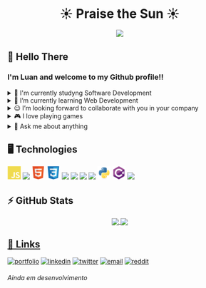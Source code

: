 <h1 align="center">☀️ Praise the Sun ☀️</h1>

<div align="center">
  <img src="https://media.giphy.com/media/whx1p7FsrMo9vXRee2/giphy.gif" width="10%"/></br>
</div>

## 👋 Hello There

### I'm Luan and welcome to my Github profile!!

<details> 
    <summary> 🔭 I'm currently studyng Software Development </summary>
    <ul>
        <li> Federal Institute of São Paulo
        <li> Current at second year
    </ul>
</details>

<details> 
    <summary> 🌱 I’m currently learning Web Development </summary>
    <ul>
        <li> HTML/CSS
        <li> Javascript and his libs, as React.js
        <li> Some API integrations
    </ul>
</details>

<details> 
    <summary> 😉 I’m looking forward to collaborate with you in your company </summary>
    <ul>
        <li> Open to proposals as an intern in any of the Tech areas
        <li> Please hire me
    </ul>
</details>

<details> 
    <summary> 🎮 I love playing games </summary>
    <ul>
        <li> I love challenges, just like any Soulslike or Metroidvania
        <li> I also like to play the big ones, as League and CS:GO 
    </ul>
</details>

<details> 
    <summary> 💬 Ask me about anything </summary>
    <ul>
        <li> I love learning and helping others
        <li> Anyway I'm a student yet, but you can count on me ;)
    </ul>
</details>
  
## 🖥️ Technologies
  <code><img height="30" src="https://raw.githubusercontent.com/devicons/devicon/master/icons/javascript/javascript-plain.svg"></code>
  <code><img height="30" src="https://cdn.jsdelivr.net/gh/devicons/devicon/icons/typescript/typescript-original.svg"></code>
  <code><img height="30" src="https://raw.githubusercontent.com/devicons/devicon/master/icons/html5/html5-original.svg"></code>
  <code><img height="30" src="https://raw.githubusercontent.com/devicons/devicon/master/icons/css3/css3-original.svg"></code>
  <code><img height="30" src="https://cdn.jsdelivr.net/gh/devicons/devicon/icons/react/react-original.svg"/></code>
  <code><img height="30" src="https://cdn.jsdelivr.net/gh/devicons/devicon/icons/nodejs/nodejs-original.svg"></code>
  <code><img height="30" src="https://cdn.jsdelivr.net/gh/devicons/devicon/icons/git/git-original.svg"></code>
  <code><img height="30" src="https://cdn.jsdelivr.net/gh/devicons/devicon/icons/java/java-original.svg"/></code>
  <code><img height="30" src="https://raw.githubusercontent.com/devicons/devicon/master/icons/python/python-original.svg"></code>
  <code><img height="30" src="https://raw.githubusercontent.com/devicons/devicon/master/icons/csharp/csharp-original.svg"></code>
  <code><img height="30" src="https://cdn.jsdelivr.net/gh/devicons/devicon/icons/mysql/mysql-original.svg"/></code>

## ⚡ GitHub Stats
<div align="center">
  <a href="https://github.com/LuanGrod">
  <img height="150rem" align="center" src="https://github-readme-stats.vercel.app/api?username=LuanGrod&show_icons=true&theme=buefy&include_all_commits=true&count_private=true">
  <img height="120rem" align="center" src="https://github-readme-stats.vercel.app/api/top-langs/?username=LuanGrod&layout=compact&langs_count=7&theme=buefy">
</div>

## 🔗 Links
[![portfolio](https://img.shields.io/badge/my_portfolio-000?style=for-the-badge&logo=ko-fi&logoColor=white)](https://luan-guilherme-rodrigues.vercel.app)
[![linkedin](https://img.shields.io/badge/linkedin-0A66C2?style=for-the-badge&logo=linkedin&logoColor=white)](https://www.linkedin.com/in/luan-grod/)
[![twitter](https://img.shields.io/badge/twitter-1DA1F2?style=for-the-badge&logo=twitter&logoColor=white)](https://twitter.com/Luan_Grod)
[![email](https://img.shields.io/badge/gmail-1DA1F2?style=for-the-badge&logo=gmail&logoColor=white&color=DB4437)](mailto:luan14rodrigues17@gmail.com?subject=Hello%20Luan,%20From%20Github)
[![reddit](https://img.shields.io/badge/reddit-1DA1F2?style=for-the-badge&logo=reddit&logoColor=white&color=FF4500)](https://www.reddit.com/user/Initial_Ad_4043)

  
<h6>Ainda em desenvolvimento</h6>
<img src="https://komarev.com/ghpvc/?username=LuanGrod&style=flat-square&color=blue" alt=""/>
